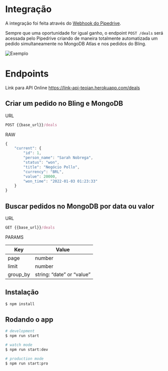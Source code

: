 # Integração

A integração foi feita através  do [Webhook do Pipedrive](https://support.pipedrive.com/pt/article/webhooks).

Sempre que uma oportunidade for igual ganho, o endpoint `POST /deals` será acessada pelo Pipedrive criando de maneira totalmente automatizada um pedido simultaneamente no MongoDB Atlas e nos pedidos do Bling. 

![Exemplo](https://s3.us-west-2.amazonaws.com/secure.notion-static.com/a5692749-b89f-43dd-9207-a82c7f934d27/Experimentador_Flowchart.jpg?X-Amz-Algorithm=AWS4-HMAC-SHA256&X-Amz-Content-Sha256=UNSIGNED-PAYLOAD&X-Amz-Credential=AKIAT73L2G45EIPT3X45%2F20220107%2Fus-west-2%2Fs3%2Faws4_request&X-Amz-Date=20220107T214034Z&X-Amz-Expires=86400&X-Amz-Signature=30c8b473293e68a9808976dd8989f17a34f3f90dc1e0c06ef50fd65a457289fb&X-Amz-SignedHeaders=host&response-content-disposition=filename%20%3D%22Experimentador%2520Flowchart.jpg%22&x-id=GetObject)

# Endpoints

Link para API Online https://link-api-teoian.herokuapp.com/deals

## Criar um pedido no Bling e MongoDB

URL

```jsx
POST {{base_url}}/deals
```

RAW

```jsx
{
    "current": {
        "id": 1,
        "person_name": "Sarah Nobrega",
        "status": "won",
        "title": "Negócio Pollo",
        "currency": "BRL",
        "value": 20000,
        "won_time": "2022-01-03 01:23:33"
    }
}
```

## Buscar pedidos no MongoDB por data ou valor

URL

```jsx
GET {{base_url}}/deals
```

PARAMS

| Key | Value |
| --- | --- |
| page | number |
| limit | number |
| group_by | string: “date” or “value” |

## **Instalação**

```bash
$ npm install
```

## **Rodando o app**

```bash
# development
$ npm run start

# watch mode
$ npm run start:dev

# production mode
$ npm run start:pro
```

